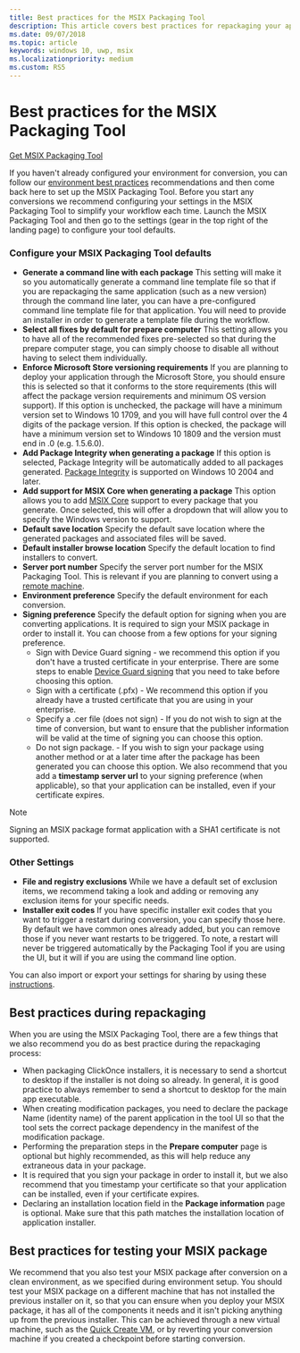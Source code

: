 ```yaml
---
title: Best practices for the MSIX Packaging Tool
description: This article covers best practices for repackaging your app to MSIX and using the MSIX Packaging Tool.
ms.date: 09/07/2018
ms.topic: article
keywords: windows 10, uwp, msix
ms.localizationpriority: medium
ms.custom: RS5
---
```


# Best practices for the MSIX Packaging Tool

<div class="nextstepaction"><p><a class="x-hidden-focus" href="https://www.microsoft.com/en-us/p/msix-packaging-tool/9n5lw3jbcxkf" data-linktype="external">Get MSIX Packaging Tool</a></p></div>

If you haven't already configured your environment for conversion, you can follow our [environment best practices](prepare-your-environment.md) recommendations and then come back here to set up the MSIX Packaging Tool. Before you start any conversions we recommend configuring your settings in the MSIX Packaging Tool to simplify your workflow each time. Launch the MSIX Packaging Tool and then go to the settings (gear in the top right of the landing page) to configure your tool defaults. 

### Configure your MSIX Packaging Tool defaults

- **Generate a command line with each package** This setting will make it so you automatically generate a command line template file so that if you are repackaging the same application (such as a new version) through the command line later, you can have a pre-configured command line template file for that application. You will need to provide an installer in order to generate a template file during the workflow.
- **Select all fixes by default for prepare computer** This setting allows you to have all of the recommended fixes pre-selected so that during the prepare computer stage, you can simply choose to disable all without having to select them individually.
- **Enforce Microsoft Store versioning requirements** If you are planning to deploy your application through the Microsoft Store, you should ensure this is selected so that it conforms to the store requirements (this will affect the package version requirements and minimum OS version support). If this option is unchecked, the package will have a minimum version set to Windows 10 1709, and you will have full control over the 4 digits of the package version. If this option is checked, the package will have a minimum version set to Windows 10 1809 and the version must end in .0 (e.g. 1.5.6.0).
- **Add Package Integrity when generating a package** If this option is selected, Package Integrity will be automatically added to all packages generated. [Package Integrity](../package/signing-package-overview.md#package-integrity-enforcement) is supported on Windows 10 2004 and later.
- **Add support for MSIX Core when generating a package** This option allows you to add [MSIX Core](../msix-core/msixcore.md) support to every package that you generate. Once selected, this will offer a dropdown that will allow you to specify the Windows version to support. 
- **Default save location** Specify the default save location where the generated packages and associated files will be saved.
- **Default installer browse location** Specify the default location to find installers to convert.
- **Server port number** Specify the server port number for the MSIX Packaging Tool. This is relevant if you are planning to convert using a [remote machine](remote-conversion-setup.md). 
- **Environment preference** Specify the default environment for each conversion.
- **Signing preference** Specify the default option for signing when you are converting applications. It is required to sign your MSIX package in order to install it. You can choose from a few options for your signing preference.
    - Sign with Device Guard signing - we recommend this option if you don't have a trusted certificate in your enterprise. There are some steps to enable [Device Guard signing](../package/signing-package-device-guard-signing.md) that you need to take before choosing this option. 
    - Sign with a certificate (.pfx) - We recommend this option if you already have a trusted certificate that you are using in your enterprise.
    - Specify a .cer file (does not sign) - If you do not wish to sign at the time of conversion, but want to ensure that the publisher information will be valid at the time of signing you can choose this option.
    - Do not sign package. - If you wish to sign your package using another method or at a later time after the package has been generated you can choose this option.
    We also recommend that you add a **timestamp server url** to your signing preference (when applicable), so that your application can be installed, even if your certificate expires.   

> [!NOTE]
> Signing an MSIX package format application with a SHA1 certificate is not supported.

### Other Settings

- **File and registry exclusions** While we have a default set of exclusion items, we recommend taking a look and adding or removing any exclusion items for your specific needs. 
- **Installer exit codes** If you have specific installer exit codes that you want to trigger a restart during conversion, you can specify those here. By default we have common ones already added, but you can remove those if you never want restarts to be triggered. To note, a restart will never be triggered automatically by the Packaging Tool if you are using the UI, but it will if you are using the command line option. 
 
You can also import or export your settings for sharing by using these [instructions](duplicate-tool-settings-across-devices.md). 

## Best practices during repackaging

When you are using the MSIX Packaging Tool, there are a few things that we also recommend you do as best practice during the repackaging process:

- When packaging ClickOnce installers, it is necessary to send a shortcut to desktop if the installer is not doing so already. In general, it is good practice to always remember to send a shortcut to desktop for the main app executable.
- When creating modification packages, you need to declare the package Name (identity name) of the parent application in the tool UI so that the tool sets the correct package dependency in the manifest of the modification package.
- Performing the preparation steps in the **Prepare computer** page is optional but highly recommended, as this will help reduce any extraneous data in your package.
- It is required that you sign your package in order to install it, but we also recommend that you timestamp your certificate so that your application can be installed, even if your certificate expires.
- Declaring an installation location field in the **Package information** page is optional. Make sure that this path matches the installation location of application installer.

## Best practices for testing your MSIX package

We recommend that you also test your MSIX package after conversion on a clean environment, as we specified during environment setup. You should test your MSIX package on a different machine that has not installed the previous installer on it, so that you can ensure when you deploy your MSIX package, it has all of the components it needs and it isn't picking anything up from the previous installer. This can be achieved through a new virtual machine, such as the [Quick Create VM](Quick-Create-VM.md), or by reverting your conversion machine if you created a checkpoint before starting conversion.
